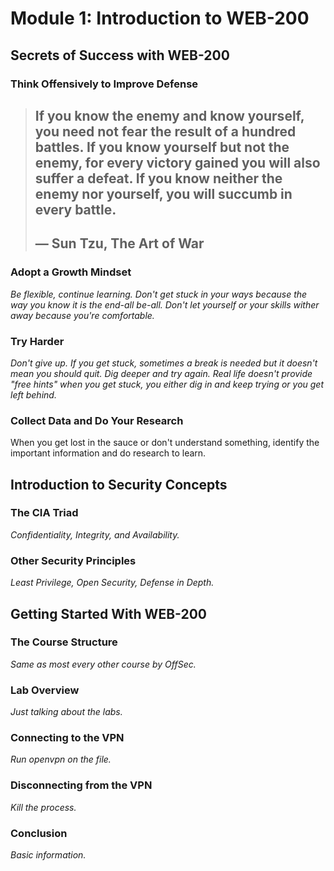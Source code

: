 # Module 1: Introduction to WEB-200

## Secrets of Success with WEB-200

### Think Offensively to Improve Defense

> ## If you know the enemy and know yourself, you need not fear the result of a hundred battles. If you know yourself but not the enemy, for every victory gained you will also suffer a defeat. If you know neither the enemy nor yourself, you will succumb in every battle.
>
> ## ― Sun Tzu, The Art of War

### Adopt a Growth Mindset

_Be flexible, continue learning. Don't get stuck in your ways because the way you know it is the end-all be-all. Don't let yourself or your skills wither away because you're comfortable._

### Try Harder

_Don't give up. If you get stuck, sometimes a break is needed but it doesn't mean you should quit. Dig deeper and try again. Real life doesn't provide "free hints" when you get stuck, you either dig in and keep trying or you get left behind._

### Collect Data and Do Your Research

When you get lost in the sauce or don't understand something, identify the important information and do research to learn.&#x20;

## Introduction to Security Concepts

### The CIA Triad

_Confidentiality, Integrity, and Availability._

### Other Security Principles

_Least Privilege, Open Security, Defense in Depth._

## Getting Started With WEB-200

### The Course Structure

_Same as most every other course by OffSec._

### Lab Overview

_Just talking about the labs._

### Connecting to the VPN

_Run openvpn on the file._

### Disconnecting from the VPN

_Kill the process._

### Conclusion

_Basic information._
